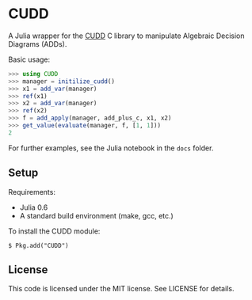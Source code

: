 CUDD
====

A Julia wrapper for the [CUDD](http://vlsi.colorado.edu/~fabio/CUDD/cudd.pdf) 
C library to manipulate Algebraic Decision Diagrams (ADDs).


Basic usage:
```julia
>>> using CUDD
>>> manager = initilize_cudd()
>>> x1 = add_var(manager)
>>> ref(x1)
>>> x2 = add_var(manager)
>>> ref(x2)
>>> f = add_apply(manager, add_plus_c, x1, x2)
>>> get_value(evaluate(manager, f, [1, 1]))
2
```

For further examples, see the Julia notebook in the ``docs`` folder.

Setup
-----

Requirements:
 - Julia 0.6
 - A standard build environment (make, gcc, etc.)

To install the CUDD module:

    $ Pkg.add("CUDD")

License
-------

This code is licensed under the MIT license.  See LICENSE for details.

